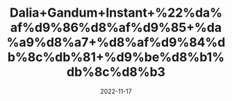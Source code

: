 ---
title: 'Dalia+Gandum+Instant+%22%da%af%d9%86%d8%af%d9%85+%da%a9%d8%a7+%d8%af%d9%84%db%8c%db%81+%d9%be%d8%b1%db%8c%d8%b3'
date: '2022-11-17' 
metatag: '' 
inventory: '0' 
draft: false 
# meta description 
shortDescripton: 'Instant+Wheat+Porridge+%22+It+is+a+rich+source+of+carbohydrates%2c+fiber%2c+iron%2c+vitamins+and+minerals.++it+may+help+to+get+weight'
description: 'Food+Product'
longdescription: ''
tags: ''
brand: ''
subCategory: ''
unit: '100 gm-Pk'
sellCount: '0'
featured: True
# product Price
price: '70.0'
# Product Short Description
shortDescription: 'Instant+Wheat+Porridge+%22+It+is+a+rich+source+of+carbohydrates%2c+fiber%2c+iron%2c+vitamins+and+minerals.++it+may+help+to+get+weight'
productID: '7B8FA763-513B-ED11-996A-005056B3A416'
type: 'products'
category: 'Food+Product' 
thumnailproduct: 'https://eraconnect.blob.core.windows.net/product-images/aminsaddiquidawakhana/ad5805a7-e64a-4522-93d6-e420cb5e0875.webp' 
images:
  - image: 'https://eraconnect.blob.core.windows.net/product-images/aminsaddiquidawakhana/ad5805a7-e64a-4522-93d6-e420cb5e0875.webp'  
Variants:
---